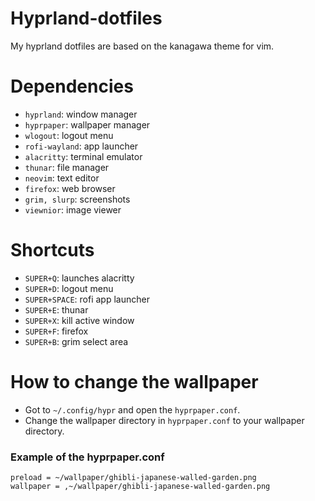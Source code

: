 # Hyprland-dotfiles
My hyprland dotfiles are based on the kanagawa theme for vim.

# Dependencies
- `hyprland`: window manager
- `hyprpaper`: wallpaper manager
- `wlogout`: logout menu
- `rofi-wayland`: app launcher
- `alacritty`: terminal emulator
- `thunar`: file manager
- `neovim`: text editor
- `firefox`: web browser
- `grim, slurp`: screenshots
- `viewnior`: image viewer

# Shortcuts
- `SUPER+Q`: launches alacritty
- `SUPER+D`: logout menu
- `SUPER+SPACE`: rofi app launcher
- `SUPER+E`: thunar
- `SUPER+X`: kill active window
- `SUPER+F`: firefox
- `SUPER+B`: grim select area

# How to change the wallpaper
- Got to `~/.config/hypr` and open the `hyprpaper.conf`.
- Change the wallpaper directory in `hyprpaper.conf` to your wallpaper directory.

### Example of the hyprpaper.conf
```
preload = ~/wallpaper/ghibli-japanese-walled-garden.png
wallpaper = ,~/wallpaper/ghibli-japanese-walled-garden.png
```
